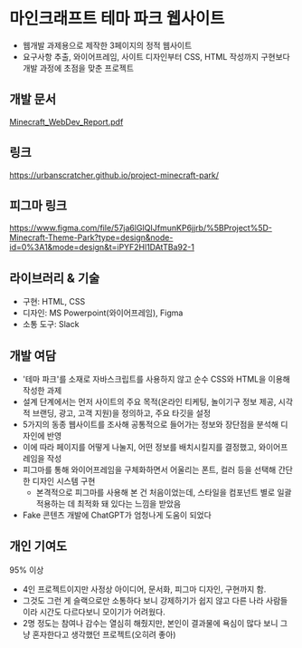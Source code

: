 # 마인크래프트 테마 파크 웹사이트
- 웹개발 과제용으로 제작한 3페이지의 정적 웹사이트
- 요구사항 추출, 와이어프레임, 사이트 디자인부터 CSS, HTML 작성까지 구현보다 개발 과정에 초점을 맞춘 프로젝트

## 개발 문서
[Minecraft_WebDev_Report.pdf](https://github.com/urbanscratcher/project-minecraft-park/files/12140175/Report_fin.pdf)

## 링크
https://urbanscratcher.github.io/project-minecraft-park/

## 피그마 링크
https://www.figma.com/file/57ja6lGIQIJfmunKP6jjrb/%5BProject%5D-Minecraft-Theme-Park?type=design&node-id=0%3A1&mode=design&t=iPYF2Hl1DAtTBa92-1

## 라이브러리 & 기술
- 구현: HTML, CSS
- 디자인: MS Powerpoint(와이어프레임), Figma
- 소통 도구: Slack

## 개발 여담
- '테마 파크'를 소재로 자바스크립트를 사용하지 않고 순수 CSS와 HTML을 이용해 작성한 과제
- 설계 단계에서는 먼저 사이트의 주요 목적(온라인 티케팅, 놀이기구 정보 제공, 시각적 브랜딩, 광고, 고객 지원)을 정의하고, 주요 타깃을 설정
- 5가지의 동종 웹사이트를 조사해 공통적으로 들어가는 정보와 장단점을 분석해 디자인에 반영
- 이에 따라 페이지를 어떻게 나눌지, 어떤 정보를 배치시킬지를 결정했고, 와이어프레임을 작성
- 피그마를 통해 와이어프레임을 구체화하면서 어울리는 폰트, 컬러 등을 선택해 간단한 디자인 시스템 구현
  - 본격적으로 피그마를 사용해 본 건 처음이었는데, 스타일을 컴포넌트 별로 일괄 적용하는 데 최적화 돼 있다는 느낌을 받았음
- Fake 콘텐츠 개발에 ChatGPT가 엄청나게 도움이 되었다

## 개인 기여도
95% 이상
- 4인 프로젝트이지만 사정상 아이디어, 문서화, 피그마 디자인, 구현까지 함.
- 그것도 그런 게 슬랙으로만 소통하다 보니 강제하기가 쉽지 않고 다른 나라 사람들이라 시간도 다르다보니 모이기가 어려웠다.
- 2명 정도는 참여나 감수는 열심히 해줬지만, 본인이 결과물에 욕심이 많다 보니 그냥 혼자한다고 생각했던 프로젝트(오히려 좋아)
